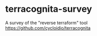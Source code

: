 # terracognita-survey
A survey of the "reverse terraform" tool https://github.com/cycloidio/terracognita
